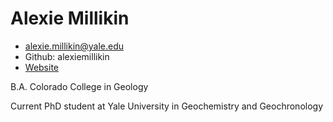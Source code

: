 # Alexie Millikin

* alexie.millikin@yale.edu
* Github: alexiemillikin
* [Website](https://people.earth.yale.edu/profile/alexie-millikin/about)

B.A. Colorado College in Geology

Current PhD student at Yale University in Geochemistry and Geochronology
